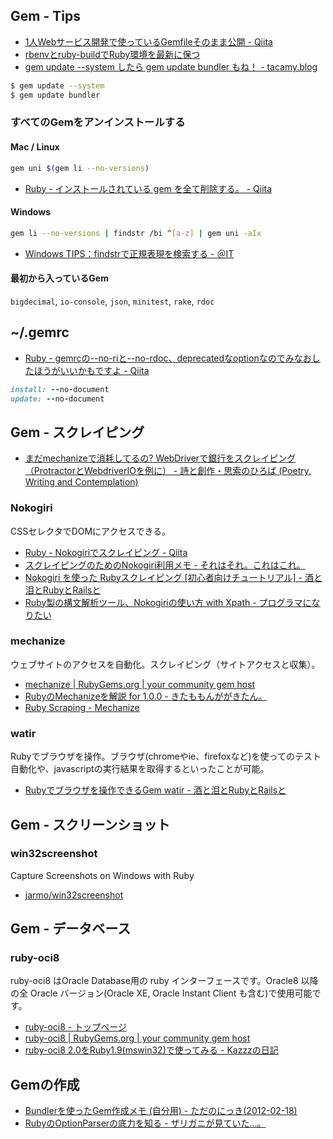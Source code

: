 ## Gem - Tips

- [1人Webサービス開発で使っているGemfileそのまま公開 - Qiita](http://qiita.com/s3pw/items/a0c77cf3d9592e9e1bad)
- [rbenvとruby-buildでRuby環境を最新に保つ](https://gist.github.com/mochiz/4736183)
- [gem update --system したら gem update bundler もね！ - tacamy.blog](http://tacamy.hatenablog.com/entry/2013/03/31/230553)
```bash
$ gem update --system
$ gem update bundler
```

### すべてのGemをアンインストールする

#### Mac / Linux
```bash
gem uni $(gem li --no-versions)
```
- [Ruby - インストールされている gem を全て削除する。 - Qiita](http://qiita.com/yuki24/items/2e6258b7c6a5b13b7d16)

#### Windows
```bash
gem li --no-versions | findstr /bi ^[a-z] | gem uni -aIx
```
- [Windows TIPS：findstrで正規表現を検索する - ＠IT](http://www.atmarkit.co.jp/ait/articles/0412/18/news018.html)

#### 最初から入っているGem
`bigdecimal`, `io-console`, `json`, `minitest`, `rake`, `rdoc`


## ~/.gemrc

- [Ruby - gemrcの--no-riと--no-rdoc、deprecatedなoptionなのでみなおしたほうがいいかもですよ - Qiita](http://qiita.com/kei_q/items/d13235157fcfc435489d)
```ruby
install: --no-document
update: --no-document
```

## Gem - スクレイピング

- [まだmechanizeで消耗してるの? WebDriverで銀行をスクレイピング（ProtractorとWebdriverIOを例に） - 詩と創作・思索のひろば (Poetry, Writing and Contemplation)](http://motemen.hatenablog.com/entry/2014/10/01/scrape-by-protractor-webdriverio)

### Nokogiri

CSSセレクタでDOMにアクセスできる。

- [Ruby - Nokogiriでスクレイピング - Qiita](http://qiita.com/w650/items/e663fa2430145c456c4d)
- [スクレイピングのためのNokogiri利用メモ - それはそれ。これはこれ。](http://d.hatena.ne.jp/otn/20090509/p1)
- [Nokogiri を使った Rubyスクレイピング [初心者向けチュートリアル] - 酒と泪とRubyとRailsと](http://morizyun.github.io/blog/ruby-nokogiri-scraping-tutorial/)
- [Ruby製の構文解析ツール、Nokogiriの使い方 with Xpath - プログラマになりたい](http://blog.takuros.net/entry/2014/04/15/070434)

### mechanize

ウェブサイトのアクセスを自動化。スクレイピング（サイトアクセスと収集）。

- [mechanize | RubyGems.org | your community gem host](http://rubygems.org/gems/mechanize)
- [RubyのMechanizeを解説 for 1.0.0 - きたももんががきたん。](http://d.hatena.ne.jp/kitamomonga/20081209/kaisetsu_for_ver_0_9_ruby_www_mechanize)
- [Ruby Scraping - Mechanize](http://route477.net/rubyscraping/?Mechanize)

### watir

Rubyでブラウザを操作。ブラウザ(chromeやie、firefoxなど)を使ってのテスト自動化や、javascriptの実行結果を取得するといったことが可能。

- [Rubyでブラウザを操作できるGem watir - 酒と泪とRubyとRailsと](http://morizyun.github.io/blog/watir-chrome-ruby-browser-cotrol/)

## Gem - スクリーンショット

### win32screenshot

Capture Screenshots on Windows with Ruby

- [jarmo/win32screenshot](https://github.com/jarmo/win32screenshot)

## Gem - データベース

### ruby-oci8

ruby-oci8 はOracle Database用の ruby インターフェースです。Oracle8 以降の全 Oracle バージョン(Oracle XE, Oracle Instant Client も含む)で使用可能です。

- [ruby-oci8 - トップページ](http://ruby-oci8.rubyforge.org/ja/)
- [ruby-oci8 | RubyGems.org | your community gem host](http://rubygems.org/gems/ruby-oci8)
- [ruby-oci8 2.0をRuby1.9(mswin32)で使ってみる - Kazzzの日記](http://d.hatena.ne.jp/Kazzz/20090314/p1)

## Gemの作成

- [Bundlerを使ったGem作成メモ (自分用) - ただのにっき(2012-02-18)](http://sho.tdiary.net/20120218.html#p02)
- [RubyのOptionParserの底力を知る - ザリガニが見ていた...。](http://d.hatena.ne.jp/zariganitosh/20140819/ruby_optparser_true_power)
